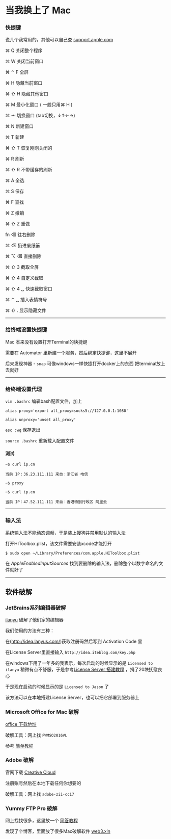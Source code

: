 # 当我换上了 Mac

### 快捷键

说几个我常用的，其他可以自己查 [support.apple.com](https://support.apple.com/zh-cn/ht201236)

⌘ Q 关闭整个程序

⌘ W 关闭当前窗口

⌘ ⌃ F 全屏

⌘ H 隐藏当前窗口

⌘ ⇧ H 隐藏其他窗口

⌘ M 最小化窗口 ( 一般只用⌘ H )

⌘ ⇥ 切换窗口 (tab切换，↓↑←→)

⌘ N 新建窗口

⌘ T 新建

⌘ ⇧ T 恢复刚刚关闭的

⌘ R 刷新

⌘ ⇧ R 不带缓存的刷新

⌘ A 全选

⌘ S 保存

⌘ F 查找

⌘ Z 撤销

⌘ ⇧ Z 重做

fn ⌫ 往右删除

⌘ ⌫ 扔进废纸篓

⌘ ⌥ ⌫ 直接删除

⌘ ⇧ 3 截取全屏

⌘ ⇧ 4 自定义截取

⌘ ⇧ 4 ␣ 快速截取窗口

⌘ ⌃ ␣ 插入表情符号

⌘ ⇧ . 显示隐藏文件

--------

### 给终端设置快捷键

Mac 本来没有设置打开Terminal的快捷键

需要在 Automator 里新建一个服务，然后绑定快捷键，这里不展开

后来发现神器 - `snap` 可像windows一样快捷打开docker上的东西 把terminal放上去就好

--------

### 给终端设置代理

`vim .bashrc` 编辑bash配置文件，加上

`alias proxy='export all_proxy=socks5://127.0.0.1:1080'`

`alias unproxy='unset all_proxy'`

`esc :wq` 保存退出

`source .bashrc` 重新载入配置文件

#### 测试

`~$ curl ip.cn`

`当前 IP：36.23.111.111 来自：浙江省 电信`

`~$ proxy`

`~$ curl ip.cn`

`当前 IP：47.52.111.111 来自：香港特别行政区 阿里云`

--------

### 输入法

系统输入法不能动态调频，于是装上搜狗并禁用默认的输入法

打开HIToolbox.plist，该文件需要安装xcode才能打开

`$ sudo open ~/Library/Preferences/com.apple.HIToolbox.plist`

在 *AppleEnabledInputSources* 找到要删除的输入法，删除整个以数字命名的文件就好了

--------

## 软件破解

### JetBrains系列编辑器破解

[ilanyu](http://blog.lanyus.com/) 破解了他们家的编辑器

我们使用的方法有三种：

在(http://idea.lanyus.com/)获取注册码然后写到 Activation Code 里

在License Server里直接输入 `http://idea.iteblog.com/key.php`

在windows下用了一年多的我表示，每次启动的时候显示的是 `Licensed to ilanyu`
稍微有点不舒服，于是参考[License Server 搭建教程](http://blog.lanyus.com/archives/174.html)
，捐了20块抚慰良心

于是现在启动的时候显示的是 `Licensed to Jason` 了

该方法可以在本地搭建License Server，也可以把它部署到服务器上

### Microsoft Office for Mac 破解

[office 下载地址](http://officecdn.microsoft.com/pr/C1297A47-86C4-4C1F-97FA-950631F94777/OfficeMac/Microsoft_Office_2016_Installer.pkg)

破解工具：网上找 `FWMSO2016VL`

参考 [简单教程](http://www.jianshu.com/p/2172835cfb17)

### Adobe 破解

官网下载 [Creative Cloud](https://creative.adobe.com/zh-cn/products/download/creative-cloud)

注册账号然后在本地下载任何你想要的

破解工具：网上找 `adobe-zii-cc17`

### Yummy FTP Pro 破解

网上找找很多，这里放一个
[简答教程](http://www.web3.xin/soft/198.html)

发现了个博客，里面放了很多Mac破解软件 [web3.xin](http://www.web3.xin/soft)
